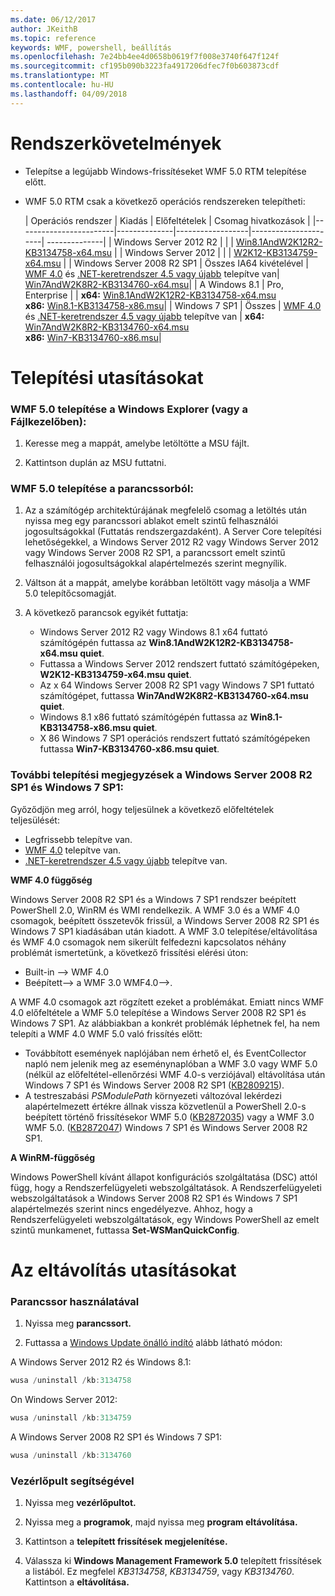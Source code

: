```yaml
---
ms.date: 06/12/2017
author: JKeithB
ms.topic: reference
keywords: WMF, powershell, beállítás
ms.openlocfilehash: 7e24bb4ee4d0658b0619f7f008e3740f647f124f
ms.sourcegitcommit: cf195b090b3223fa4917206dfec7f0b603873cdf
ms.translationtype: MT
ms.contentlocale: hu-HU
ms.lasthandoff: 04/09/2018
---
```

# <a name="system-requirements"></a>Rendszerkövetelmények

- Telepítse a legújabb Windows-frissítéseket WMF 5.0 RTM telepítése előtt.
- WMF 5.0 RTM csak a következő operációs rendszereken telepítheti:

    | Operációs rendszer       | Kiadás         | Előfeltételek        |  Csomag hivatkozások |
    |------------------------|--------------|------------------|----------------------| --------------|
    | Windows Server 2012 R2 |  |  | [Win8.1AndW2K12R2-KB3134758-x64.msu](http://go.microsoft.com/fwlink/?LinkId=717507) |
    | Windows Server 2012    |  |  | [W2K12-KB3134759-x64.msu](http://go.microsoft.com/fwlink/?LinkId=717506) |
    | Windows Server 2008 R2 SP1 | Összes IA64 kivételével | [WMF 4.0](http://www.microsoft.com/en-us/download/details.aspx?id=40855) és [.NET-keretrendszer 4.5 vagy újabb](https://msdn.microsoft.com/library/5a4x27ek.aspx) telepítve van| [Win7AndW2K8R2-KB3134760-x64.msu](http://go.microsoft.com/fwlink/?LinkId=717504)|
    | A Windows 8.1 | Pro, Enterprise | | **x64:**  [Win8.1AndW2K12R2-KB3134758-x64.msu](http://go.microsoft.com/fwlink/?LinkId=717507) </br> **x86:**  [Win8.1-KB3134758-x86.msu](http://go.microsoft.com/fwlink/?LinkID=717963)|
    | Windows 7 SP1 | Összes | [WMF 4.0](http://www.microsoft.com/en-us/download/details.aspx?id=40855) és [.NET-keretrendszer 4.5 vagy újabb](https://msdn.microsoft.com/library/5a4x27ek.aspx) telepítve van | **x64:**  [Win7AndW2K8R2-KB3134760-x64.msu](http://go.microsoft.com/fwlink/?LinkId=717504)  </br> **x86:**  [Win7-KB3134760-x86.msu](http://go.microsoft.com/fwlink/?LinkID=717962)|

# <a name="installation-instructions"></a>Telepítési utasításokat

### <a name="to-install-wmf-50-from-windows-explorer-or-file-explorer"></a>WMF 5.0 telepítése a Windows Explorer (vagy a Fájlkezelőben):

1. Keresse meg a mappát, amelybe letöltötte a MSU fájlt.

2. Kattintson duplán az MSU futtatni.

### <a name="to-install-wmf-50-from-command-prompt"></a>WMF 5.0 telepítése a parancssorból:

1. Az a számítógép architektúrájának megfelelő csomag a letöltés után nyissa meg egy parancssori ablakot emelt szintű felhasználói jogosultságokkal (Futtatás rendszergazdaként). A Server Core telepítési lehetőségekkel, a Windows Server 2012 R2 vagy Windows Server 2012 vagy Windows Server 2008 R2 SP1, a parancssort emelt szintű felhasználói jogosultságokkal alapértelmezés szerint megnyílik.

2. Váltson át a mappát, amelybe korábban letöltött vagy másolja a WMF 5.0 telepítőcsomagját.

3. A következő parancsok egyikét futtatja:
    - Windows Server 2012 R2 vagy Windows 8.1 x64 futtató számítógépén futtassa az **Win8.1AndW2K12R2-KB3134758-x64.msu quiet**.
    - Futtassa a Windows Server 2012 rendszert futtató számítógépeken, **W2K12-KB3134759-x64.msu quiet**.
    - Az x 64 Windows Server 2008 R2 SP1 vagy Windows 7 SP1 futtató számítógépet, futtassa **Win7AndW2K8R2-KB3134760-x64.msu quiet**.
    - Windows 8.1 x86 futtató számítógépén futtassa az **Win8.1-KB3134758-x86.msu quiet**.
    - X 86 Windows 7 SP1 operációs rendszert futtató számítógépeken futtassa **Win7-KB3134760-x86.msu quiet**.

### <a name="additional-installation-notes-for-windows-server-2008-r2-sp1-and-windows-7-sp1"></a>További telepítési megjegyzések a Windows Server 2008 R2 SP1 és Windows 7 SP1:

Győződjön meg arról, hogy teljesülnek a következő előfeltételek teljesülését:
- Legfrissebb telepítve van.
- [WMF 4.0](http://www.microsoft.com/en-us/download/details.aspx?id=40855) telepítve van.
- [.NET-keretrendszer 4.5 vagy újabb](https://msdn.microsoft.com/library/5a4x27ek.aspx) telepítve van.

**WMF 4.0 függőség**

Windows Server 2008 R2 SP1 és a Windows 7 SP1 rendszer beépített PowerShell 2.0, WinRM és WMI rendelkezik. A WMF 3.0 és a WMF 4.0 csomagok, beépített összetevők frissül, a Windows Server 2008 R2 SP1 és Windows 7 SP1 kiadásában után kiadott. A WMF 3.0 telepítése/eltávolítása és WMF 4.0 csomagok nem sikerült felfedezni kapcsolatos néhány problémát ismertetünk, a következő frissítési elérési úton:

- Built-in --> WMF 4.0
- Beépített--> a WMF 3.0 WMF4.0-->.

A WMF 4.0 csomagok azt rögzített ezeket a problémákat. Emiatt nincs WMF 4.0 előfeltétele a WMF 5.0 telepítése a Windows Server 2008 R2 SP1 és Windows 7 SP1. Az alábbiakban a konkrét problémák léphetnek fel, ha nem telepíti a WMF 4.0 WMF 5.0 való frissítés előtt:

- Továbbított események naplójában nem érhető el, és EventCollector napló nem jelenik meg az eseménynaplóban a WMF 3.0 vagy WMF 5.0 (nélkül az előfeltétel-ellenőrzési WMF 4.0-s verziójával) eltávolítása után Windows 7 SP1 és Windows Server 2008 R2 SP1 ([KB2809215](https://support.microsoft.com/en-us/kb/2809215)).
- A testreszabási *PSModulePath* környezeti változóval lekérdezi alapértelmezett értékre állnak vissza közvetlenül a PowerShell 2.0-s beépített történő frissítésekor WMF 5.0 ([KB2872035](https://support.microsoft.com/en-us/kb/2872035)) vagy a WMF 3.0 WMF 5.0. ([KB2872047](https://support.microsoft.com/en-us/kb/2872047)) Windows 7 SP1 és Windows Server 2008 R2 SP1.

**A WinRM-függőség**

Windows PowerShell kívánt állapot konfigurációs szolgáltatása (DSC) attól függ, hogy a Rendszerfelügyeleti webszolgáltatások. A Rendszerfelügyeleti webszolgáltatások a Windows Server 2008 R2 SP1 és Windows 7 SP1 alapértelmezés szerint nincs engedélyezve. Ahhoz, hogy a Rendszerfelügyeleti webszolgáltatások, egy Windows PowerShell az emelt szintű munkamenet, futtassa **Set-WSManQuickConfig**.

# <a name="uninstallation-instructions"></a>Az eltávolítás utasításokat

### <a name="using-command-prompt"></a>Parancssor használatával

1.  Nyissa meg **parancssort.**

2.  Futtassa a [Windows Update önálló indító](https://support.microsoft.com/en-us/kb/934307) alább látható módon:

A Windows Server 2012 R2 és Windows 8.1:
```powershell
wusa /uninstall /kb:3134758
```
On Windows Server 2012:
```powershell
wusa /uninstall /kb:3134759
```
A Windows Server 2008 R2 SP1 és Windows 7 SP1:
```powershell
wusa /uninstall /kb:3134760
```

### <a name="using-control-panel"></a>Vezérlőpult segítségével

1.  Nyissa meg **vezérlőpultot.**

2.  Nyissa meg a **programok**, majd nyissa meg **program eltávolítása.**

3.  Kattintson a **telepített frissítések megjelenítése.**

4.  Válassza ki **Windows Management Framework 5.0** telepített frissítések a listából. Ez megfelel *KB3134758*, *KB3134759*, vagy *KB3134760*. Kattintson a **eltávolítása.**